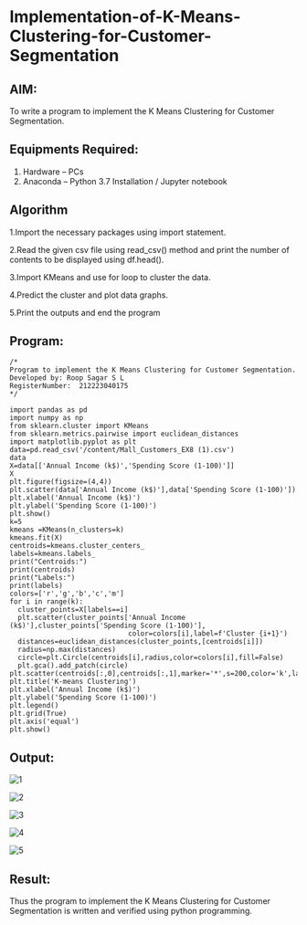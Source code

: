 # Implementation-of-K-Means-Clustering-for-Customer-Segmentation

## AIM:
To write a program to implement the K Means Clustering for Customer Segmentation.

## Equipments Required:
1. Hardware – PCs
2. Anaconda – Python 3.7 Installation / Jupyter notebook

## Algorithm

 1.Import the necessary packages using import statement.

2.Read the given csv file using read_csv() method and print the number of contents to be displayed using df.head().

3.Import KMeans and use for loop to cluster the data.

4.Predict the cluster and plot data graphs.

5.Print the outputs and end the program
 

## Program:
```
/*
Program to implement the K Means Clustering for Customer Segmentation.
Developed by: Roop Sagar S L
RegisterNumber:  212223040175
*/

import pandas as pd
import numpy as np
from sklearn.cluster import KMeans
from sklearn.metrics.pairwise import euclidean_distances
import matplotlib.pyplot as plt
data=pd.read_csv('/content/Mall_Customers_EX8 (1).csv')
data
X=data[['Annual Income (k$)','Spending Score (1-100)']]
X
plt.figure(figsize=(4,4))
plt.scatter(data['Annual Income (k$)'],data['Spending Score (1-100)'])
plt.xlabel('Annual Income (k$)')
plt.ylabel('Spending Score (1-100)')
plt.show()
k=5
kmeans =KMeans(n_clusters=k)
kmeans.fit(X)
centroids=kmeans.cluster_centers_
labels=kmeans.labels_
print("Centroids:")
print(centroids)
print("Labels:")
print(labels)
colors=['r','g','b','c','m']
for i in range(k):
  cluster_points=X[labels==i]
  plt.scatter(cluster_points['Annual Income (k$)'],cluster_points['Spending Score (1-100)'],
                             color=colors[i],label=f'Cluster {i+1}')
  distances=euclidean_distances(cluster_points,[centroids[i]])
  radius=np.max(distances)
  circle=plt.Circle(centroids[i],radius,color=colors[i],fill=False)
  plt.gca().add_patch(circle)
plt.scatter(centroids[:,0],centroids[:,1],marker='*',s=200,color='k',label='Centroids')
plt.title('K-means Clustering')
plt.xlabel('Annual Income (k$)')
plt.ylabel('Spending Score (1-100)')
plt.legend()
plt.grid(True)
plt.axis('equal')
plt.show()

```


## Output:

![1](https://github.com/user-attachments/assets/f13dbfd6-25b2-47f9-a0f2-f2e0ea898879)

![2](https://github.com/user-attachments/assets/6f8bd6f7-f803-448a-9829-c54f873e3a92)

![3](https://github.com/user-attachments/assets/a6ee0f11-3a88-4537-9ab1-ac459ad21701)

![4](https://github.com/user-attachments/assets/a56c1a7d-d8c5-44c5-ad9e-fb60a031f492)

![5](https://github.com/user-attachments/assets/89b24bcd-0444-4659-b93e-b23c00b27040)

## Result:
Thus the program to implement the K Means Clustering for Customer Segmentation is written and verified using python programming.
